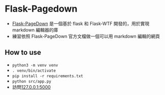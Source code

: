# Flask-Pagedown
- [Flask-PageDown](https://github.com/miguelgrinberg/Flask-PageDown) 是一個基於 flask 和 Flask-WTF 開發的，用於實現 markdown 編輯器的庫
- 練習依照 Flask-PageDown 官方文檔做一個可以用 markdown 編輯的網頁

## How to use
- `python3 -m venv venv`
- `. venv/bin/activate`
- `pip install -r requirements.txt`
- `python src/app.py`
- 訪問[127.0.0.1:5000](0.0.0.0:5000)
